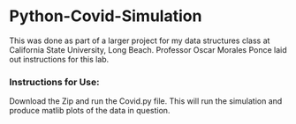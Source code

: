 # Python-Covid-Simulation
This was done as part of a larger project for my data structures class at California State University, Long Beach. 
Professor Oscar Morales Ponce laid out instructions for this lab.

### Instructions for Use:
Download the Zip and run the Covid.py file. This will run the simulation and produce matlib plots of the data in question. 
